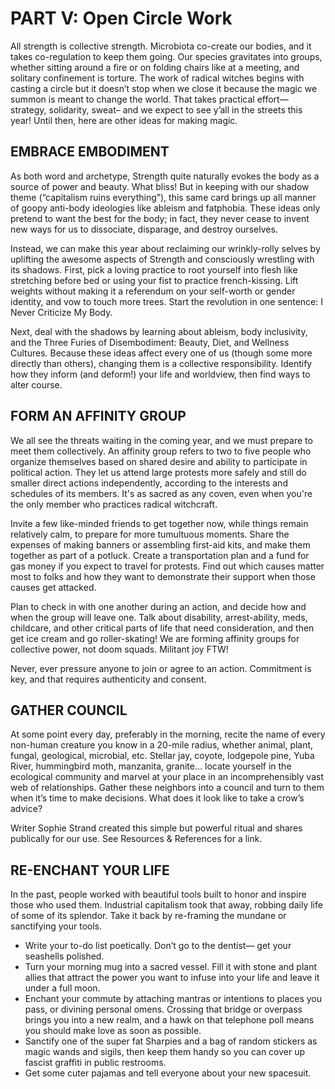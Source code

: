 # PART V: Open Circle Work

All strength is collective strength. Microbiota co-create our bodies, and it takes co-regulation to keep them going. Our species gravitates into groups, whether sitting around a fire or on folding chairs like at a meeting, and solitary confinement is torture. The work of radical witches begins with casting a circle but it doesn’t stop when we close it because the magic we summon is meant to change the world. That takes practical effort— strategy, solidarity, sweat– and we expect to see y’all in the streets this year! Until then, here are other ideas for making magic.

## EMBRACE EMBODIMENT

As both word and archetype, Strength quite naturally evokes the body as a source of power and beauty. What bliss! But in keeping with our shadow theme (“capitalism ruins everything”), this same card brings up all manner of goopy anti-body ideologies like ableism and fatphobia. These ideas only pretend to want the best for the body; in fact, they never cease to invent new ways for us to dissociate, disparage, and destroy ourselves.

Instead, we can make this year about reclaiming our wrinkly-rolly selves by uplifting the awesome aspects of Strength and consciously wrestling with its shadows. First, pick a loving practice to root yourself into flesh like stretching before bed or using your fist to practice french-kissing. Lift weights without making it a referendum on your self-worth or gender identity, and vow to touch more trees. Start the revolution in one sentence: I Never Criticize My Body.

Next, deal with the shadows by learning about ableism, body inclusivity, and the Three Furies of Disembodiment: Beauty, Diet, and Wellness Cultures. Because these ideas affect every one of us (though some more directly than others), changing them is a collective responsibility. Identify how they inform (and deform!) your life and worldview, then find ways to alter course.

## FORM AN AFFINITY GROUP

We all see the threats waiting in the coming year, and we must prepare to meet them collectively. An affinity group refers to two to five people who organize themselves based on shared desire and ability to participate in political action. They let us attend large protests more safely and still do smaller direct actions independently, according to the interests and schedules of its members. It's as sacred as any coven, even when you're the only member who practices radical witchcraft.

Invite a few like-minded friends to get together now, while things remain relatively calm, to prepare for more tumultuous moments. Share the expenses of making banners or assembling first-aid kits, and make them together as part of a potluck. Create a transportation plan and a fund for gas money if you expect to travel for protests. Find out which causes matter most to folks and how they want to demonstrate their support when those causes get attacked.

Plan to check in with one another during an action, and decide how and when the group will leave one. Talk about disability, arrest-ability, meds, childcare, and other critical parts of life that need consideration, and then get ice cream and go roller-skating! We are forming affinity groups for collective power, not doom squads. Militant joy FTW!

Never, ever pressure anyone to join or agree to an action. Commitment is key, and that requires authenticity and consent.

## GATHER COUNCIL

At some point every day, preferably in the morning, recite the name of every non-human creature you know in a 20-mile radius, whether animal, plant, fungal, geological, microbial, etc. Stellar jay, coyote, lodgepole pine, Yuba River, hummingbird moth, manzanita, granite… locate yourself in the ecological community and marvel at your place in an incomprehensibly vast web of relationships. Gather these neighbors into a council and turn to them when it’s time to make decisions. What does it look like to take a crow’s advice?

Writer Sophie Strand created this simple but powerful ritual and shares publically for our use. See Resources & References for a link.

## RE-ENCHANT YOUR LIFE

In the past, people worked with beautiful tools built to honor and inspire those who used them. Industrial capitalism took that away, robbing daily life of some of its splendor. Take it back by re-framing the mundane or sanctifying your tools.

* Write your to-do list poetically. Don’t go to the dentist— get your seashells polished.
* Turn your morning mug into a sacred vessel. Fill it with stone and plant allies that attract the power you want to infuse into your life and leave it under a full moon.
* Enchant your commute by attaching mantras or intentions to places you pass, or divining personal omens. Crossing that bridge or overpass brings you into a new realm, and a hawk on that telephone poll means you should make love as soon as possible.
* Sanctify one of the super fat Sharpies and a bag of random stickers as magic wands and sigils, then keep them handy so you can cover up fascist graffiti in public restrooms.
* Get some cuter pajamas and tell everyone about your new spacesuit.
